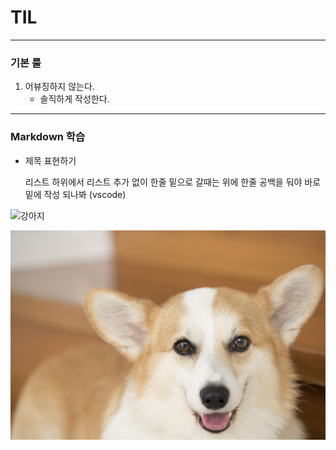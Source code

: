 # TIL

---
### 기본 룰

1. 어뷰징하지 않는다.
   - 솔직하게 작성한다.



---

### Markdown 학습
  - 제목 표현하기

    리스트 하위에서 리스트 추가 없이 한줄 밑으로 갈때는 위에 한줄 공백을 둬야 바로 밑에 작성 되나봐 (vscode) 

 ![강아지](C:\Users\multicampus\Desktop)

![강아지지](README.assets/강아지111.jpg)